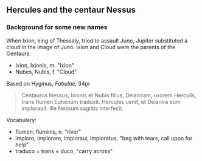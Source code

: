 ## Hercules and the centaur Nessus

### Background for some new names

When Ixion, king of Thessaly, tried to assault Juno, Jupiter substituted a cloud in the image of Juno. Ixion and Cloud were the parents of the Centaurs.

- Ixion, Ixionis, m. "Ixion" 
- Nubes, Nubis, f. "Cloud"


Based on Hyginus, *Fabulae*, 34pr

> Centaurus Nessus, Ixionis et Nubis filius, Deianiram, uxorem Herculis, trans flumen Euhenum traduxit. Hercules uenit, et Deianira eum implorauit.  Ille  Nessum sagittis interfecit.





Vocabulary:

- flumen, fluminis, n. "river"
- imploro, implorare, imploraui, imploratus, "beg with tears, call upon for help"
- traduco = trans + duco, "carry across"